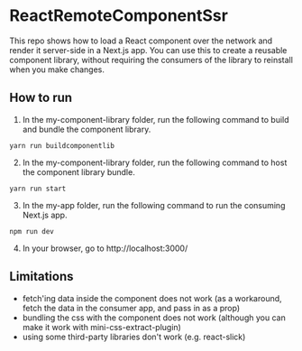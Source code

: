 # ReactRemoteComponentSsr

This repo shows how to load a React component over the network and render it server-side in a Next.js app. You can use this to create a reusable component library, without requiring the consumers of the library to reinstall when you make changes.

## How to run
1. In the my-component-library folder, run the following command to build and bundle the component library.
```
yarn run buildcomponentlib
```
2. In the my-component-library folder, run the following command to host the component library bundle.
```
yarn run start
```
3. In the my-app folder, run the following command to run the consuming Next.js app.
```
npm run dev
```
4. In your browser, go to http://localhost:3000/


## Limitations

* fetch'ing data inside the component does not work (as a workaround, fetch the data in the consumer app, and pass in as a prop)
* bundling the css with the component does not work (although you can make it work with mini-css-extract-plugin)
* using some third-party libraries don't work (e.g. react-slick)
